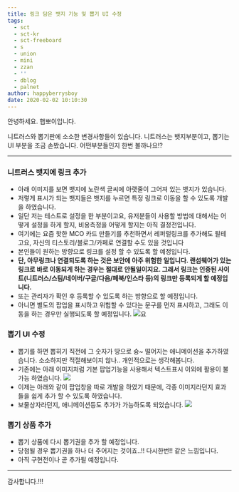 ```yaml
---
title: 링크 담은 뱃지 기능 및 뽑기 UI 수정
tags:
  - sct
  - sct-kr
  - sct-freeboard
  - s
  - union
  - mini
  - zzan
  - ''
  - dblog
  - palnet
author: happyberrysboy
date: 2020-02-02 10:10:30
---
```


안녕하세요. 햅뽀이입니다.

니트러스와 뽑기판에 소소한 변경사항들이 있습니다. 니트러스는 뱃지부분이고, 뽑기는 UI 부분을 조금 손봤습니다.
어떤부분들인지 한번 볼까나요!?

___

### 니트러스 뱃지에 링크 추가
- 아래 이미지를 보면 뱃지에 노란색 글씨에 아랫줄이 그어져 있는 뱃지가 있습니다.
- 저렇게 표시가 되는 뱃지들은 뱃지를 누르면 특정 링크로 이동을 할 수 있도록 개발을 하였습니다.
- 일단 저는 테스트로 설정을 한 부분이고요, 유저분들이 사용할 방법에 대해서는 어떻게 설정을 하게 할지, 비용측정을 어떻게 할지는 아직 결정전입니다.
- 여기에는 요즘 핫한 MCO 카드 만들기를 추천하면서 레퍼럴링크를 추가해도 될테고요, 자신의 티스토리/블로그/카페로 연결할 수도 있을 것입니다
- 본인들이 원하는 방향으로 링크를 설정 할 수 있도록 할 예정입니다.
- **단, 아무링크나 연결되도록 하는 것은 보안에 아주 위험한 일입니다. 랜섬웨어가 있는 링크로 바로 이동되게 하는 경우는 절대로 안될일이지요. 그래서 링크는 인증된 사이트(니트러스/스팀/네이버/구글/다음/페북/인스타 등)의 링크만 등록되게 할 예정입니다.**
- 또는 관리자가 확인 후 등록할 수 있도록 하는 방향으로 할 예정입니다.
- 아니면 별도의 팝업을 표시하고 위험할 수 있다는 문구를 먼저 표시하고, 그래도 이동을 하는 경우만 실행되도록 할 예정입니다.
![](https://cdn.steemitimages.com/DQmTKrWUGzbSVAhYaJBHRQsRNoYv2mDUhDTkuSkynSfFA9Y/image.png)요

### 뽑기 UI 수정
- 뽑기를 하면 뽑히기 직전에 그 숫자가 땅으로 슝~ 떨어지는 애니메이션을 추가하였습니다. 소소하지만 적절해보이지 않나.. 개인적으로는 생각해봅니다. 
- 기존에는 아래 이미지처럼 기본 팝업기능을 사용해서 텍스트표시 이외에 활용이 불가능 하였습니다.
![](https://cdn.steemitimages.com/DQmfCzA1ZhYgusKT7Di1L5HddVEh8JGV4jhK6sveCDLEtRC/image.png)
- 이제는 아래와 같이 팝업창을 따로 개발을 하였기 때문에, 각종 이미지라던지 효과들을 쉽게 추가 할 수 있도록 하였습니다.
- 보물상자라던지, 애니메이션등도 추가가 가능하도록 되었습니다.
![](https://cdn.steemitimages.com/DQmcNhrYzzF1ojzSRHxbssidevGSLibx8q8w5i7knpkdY31/image.png)

### 뽑기 상품 추가
- 뽑기 상품에 다시 뽑기권을 추가 할 예정입니다.
- 당첨될 경우 뽑기권을 하나 더 주어지는 것이죠..!! 다시한번!! 같은 느낌입니다.
- 아직 구현전이나 곧 추가될 예정입니다.

___

감사합니다.!!!